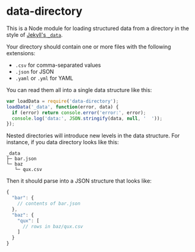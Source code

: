 # data-directory

This is a Node module for loading structured data from a directory in the style of [Jekyll's `_data`][data files].

Your directory should contain one or more files with the following extensions:

* `.csv` for comma-separated values
* `.json` for JSON
* `.yaml` or `.yml` for YAML

You can read them all into a single data structure like this:

```js
var loadData = require('data-directory');
loadData('_data', function(error, data) {
  if (error) return console.error('error:', error);
  console.log('data:', JSON.stringify(data, null, '  '));
});
```

Nested directories will introduce new levels in the data structure. For instance, if you data directory looks like this:

```
_data
├─ bar.json
└─ baz
   └─ qux.csv
```

Then it should parse into a JSON structure that looks like:

```js
{
  "bar": {
    // contents of bar.json
  },
  "baz": {
    "qux": [
      // rows in baz/qux.csv
    ]
  }
}
```

[Jekyll]: https://jekyllrb.com
[data files]: https://jekyllrb.com/docs/datafiles/
